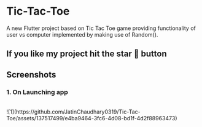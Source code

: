 # Tic-Tac-Toe

A new Flutter project based on Tic Tac Toe game providing functionality of user vs computer implemented by making use of Random().

## If you like my project hit the star 🌟 button

## Screenshots

<h3><b>1. On Launching app </b></h3>
<br>
![1](https://github.com/JatinChaudhary0319/Tic-Tac-Toe/assets/137517499/e4ba9464-3fc6-4d08-bd1f-4d2f88963473)

